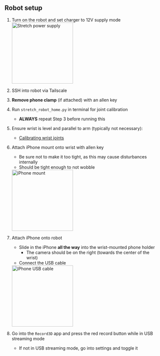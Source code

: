 ## Robot setup
1. Turn on the robot and set charger to 12V supply mode  
   <img src="images/stretch_power_supply.png" alt="Stretch power supply" width="200"/>

2. SSH into robot via Tailscale  
3. **Remove phone clamp** (if attached) with an allen key  
4. Run `stretch_robot_home.py` in terminal for joint calibration  
    - **ALWAYS** repeat Step 3 before running this  
5. Ensure wrist is level and parallel to arm (typically not necessary):  
    - <a href="https://forum.hello-robot.com/t/calibrating-zeros-for-the-dex-wrist-roll-pitch-yaw-joints/768">Calibrating wrist joints</a>

6. Attach iPhone mount onto wrist with allen key  
    - Be sure not to make it too tight, as this may cause disturbances internally  
    - Should be tight enough to not wobble  
   <img src="images/stretch_iphone_mount.png" alt="iPhone mount" width="200"/>

7. Attach iPhone onto robot  
    - Slide in the iPhone **all the way** into the wrist-mounted phone holder  
        - The camera should be on the right (towards the center of the wrist)  
    - Connect the USB cable  
   <img src="images/stretch_iphone_usb.png" alt="iPhone USB cable" width="200"/>

8. Go into the `Record3D` app and press the red record button while in USB streaming mode  
    - If not in USB streaming mode, go into settings and toggle it